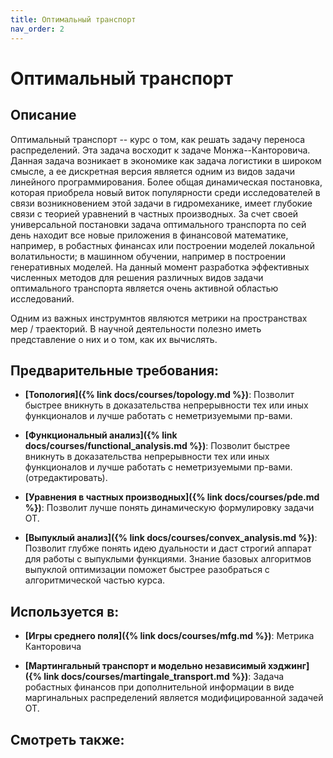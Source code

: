 ```yaml
---
title: Оптимальный транспорт
nav_order: 2
---
```


# Оптимальный транспорт


## Описание 
Оптимальный транспорт -- курс о том, как решать задачу переноса  распределений. 
Эта задача восходит к задаче Монжа--Канторовича. 
Данная задача возникает в экономике как задача логистики в широком смысле, 
а ее дискретная версия является одним из видов задачи линейного программирования. 
Более общая динамическая постановка, которая приобрела новый виток популярности среди исследователей 
в связи возникновением этой задачи в гидромеханике, имеет глубокие связи с теорией уравнений в частных производных. 
За счет своей универсальной постановки задача оптимального транспорта по сей день находит все новые 
приложения в финансовой математике, например, в робастных финансах или построении моделей локальной волатильности; 
в машинном обучении, например в построении генеративных моделей. 
На данный момент разработка эффективных численных методов для решения различных видов задачи оптимального 
транспорта является очень активной областью исследований. 

Одним из важных инструмнтов являются метрики на пространствах мер / траекторий. 
В научной деятельности полезно иметь представление о них и о том, как их вычислять. 


## Предварительные требования:

- **[Топология]({% link docs/courses/topology.md %})**: Позволит быстрее вникнуть в доказательства непрерывности тех или иных 
функционалов и лучше работать с неметризуемыми пр-вами. 


- **[Функциональный анализ]({% link docs/courses/functional_analysis.md %})**: Позволит быстрее вникнуть в доказательства непрерывности тех или иных 
функционалов и лучше работать с неметризуемыми пр-вами. (отредактировать).


- **[Уравнения в частных производных]({% link docs/courses/pde.md %})**: Позволит лучше понять динамическую формулировку задачи ОТ.


- **[Выпуклый анализ]({% link docs/courses/convex_analysis.md %})**: Позволит глубже понять идею дуальности и даст строгий аппарат для работы с выпуклыми функциями.
Знание базовых алгоритмов выпуклой оптимизации поможет быстрее разобраться с алгоритмической частью курса.



## Используется в:

- **[Игры среднего поля]({% link docs/courses/mfg.md %})**: Метрика Канторовича


- **[Мартингальный транспорт и модельно независимый хэджинг]({% link docs/courses/martingale_transport.md %})**: Задача робастных финансов при дополнительной информации в виде 
маргинальных распределений является модифицированной задачей ОТ. 



## Смотреть также:
